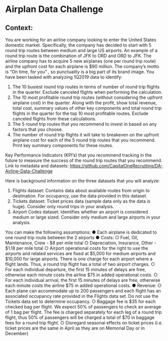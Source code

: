 # Airplan Data Challenge
## Context:
You are working for an airline company looking to enter the United States domestic market.
Specifically, the company has decided to start with 5 round trip routes between medium and
large US airports. An example of a round trip route is the combination of JFK to ORD and ORD
to JFK. The airline company has to acquire 5 new airplanes (one per round trip route) and the
upfront cost for each airplane is $90 million. The company’s motto is “On time, for you”
, so punctuality is a big part of its brand image.
You have been tasked with analyzing 1Q2019 data to identify:
1. The 10 busiest round trip routes in terms of number of round trip flights in the quarter.
Exclude canceled flights when performing the calculation.
2. The 10 most profitable round trip routes (without considering the upfront airplane cost) in
the quarter. Along with the profit, show total revenue, total cost, summary values of
other key components and total round trip flights in the quarter for the top 10 most
profitable routes. Exclude canceled flights from these calculations.
3. The 5 round trip routes that you recommend to invest in based on any factors that you
choose.
4. The number of round trip flights it will take to breakeven on the upfront airplane cost for
each of the 5 round trip routes that you recommend. Print key summary components for
these routes.

Key Performance Indicators (KPI’s) that you recommend tracking in the future to
measure the success of the round trip routes that you recommend.
Link to metadata and datasets:
https://github.com/CapitalOneRecruiting/DA-Airline-Data-Challenge

Here is background information on the three datasets that you will analyze:
1. Flights dataset: Contains data about available routes from origin to destination. For
occupancy, use the data provided in this dataset.
2. Tickets dataset: Ticket prices data (sample data only as the data is huge). Consider
only round trips in your analysis.
3. Airport Codes dataset: Identifies whether an airport is considered medium or large
sized. Consider only medium and large airports in your analysis.

You can make the following assumptions:
● Each airplane is dedicated to one round trip route between the 2 airports
● Costs:
○ Fuel, Oil, Maintenance, Crew - $8 per mile total
○ Depreciation, Insurance, Other - $1.18 per mile total
○ Airport operational costs for the right to use the airports and related services are
fixed at $5,000 for medium airports and $10,000 for large airports. There is one
charge for each airport where a flight lands. Thus, a round trip flight has a total of
two airport charges.
○ For each individual departure, the first 15 minutes of delays are free, otherwise
each minute costs the airline $75 in added operational costs.
○ For each individual arrival, the first 15 minutes of delays are free, otherwise each
minute costs the airline $75 in added operational costs.
● Revenue:
○ Each plane can accommodate up to 200 passengers and each flight has an
associated occupancy rate provided in the Flights data set. Do not use the
Tickets data set to determine occupancy.
○ Baggage fee is $35 for each checked bag per flight. We expect 50% of
passengers to check an average of 1 bag per flight. The fee is charged
separately for each leg of a round trip flight, thus 50% of passengers will be
charged a total of $70 in baggage fees for a round trip flight.
○ Disregard seasonal effects on ticket prices (i.e. ticket prices are the same in April
as they are on Memorial Day or in December)

